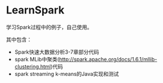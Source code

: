# LearnSpark
学习Spark过程中的例子，自己使用。

其中包含：
 - Spark快速大数据分析3-7章部分代码
 - spark MLib中聚类(http://spark.apache.org/docs/1.6.1/mllib-clustering.html)代码
 - spark streaming k-means的Java实现和测试
